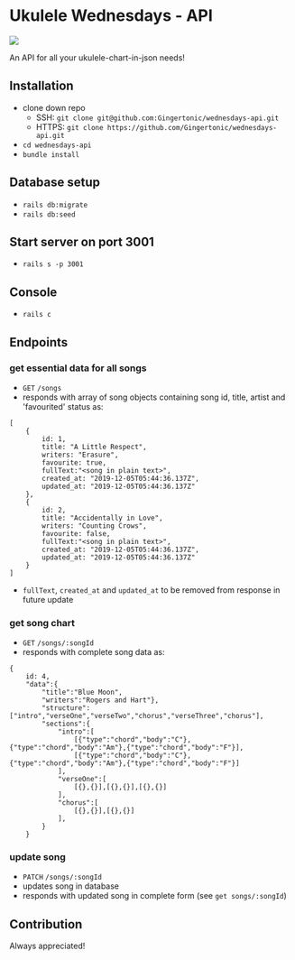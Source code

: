 # Ukulele Wednesdays - API
![](http://forthebadge.com/images/badges/made-with-ruby.svg)

An API for all your ukulele-chart-in-json needs!

## Installation
- clone down repo
    + SSH: `git clone git@github.com:Gingertonic/wednesdays-api.git`
    + HTTPS: `git clone https://github.com/Gingertonic/wednesdays-api.git`
- `cd wednesdays-api`
- `bundle install`

## Database setup
- `rails db:migrate`
- `rails db:seed`

## Start server on port 3001
- `rails s -p 3001` 

## Console
- `rails c`

## Endpoints
### get essential data for all songs
- `GET` `/songs`
- responds with array of song objects containing song id, title, artist and 'favourited' status as:
```
[
    {
        id: 1,
        title: "A Little Respect",
        writers: "Erasure",
        favourite: true,
        fullText:"<song in plain text>",
        created_at: "2019-12-05T05:44:36.137Z",
        updated_at: "2019-12-05T05:44:36.137Z"
    },
    {
        id: 2,
        title: "Accidentally in Love",
        writers: "Counting Crows",
        favourite: false,
        fullText:"<song in plain text>",
        created_at: "2019-12-05T05:44:36.137Z",
        updated_at: "2019-12-05T05:44:36.137Z"
    }
]
```
- `fullText`, `created_at` and `updated_at` to be removed from response in future update

### get song chart 
- `GET` `/songs/:songId`
- responds with complete song data as:
```
{
    id: 4, 
    "data":{
        "title":"Blue Moon",
        "writers":"Rogers and Hart"},
        "structure":["intro","verseOne","verseTwo","chorus","verseThree","chorus"],
        "sections":{
            "intro":[
                [{"type":"chord","body":"C"},{"type":"chord","body":"Am"},{"type":"chord","body":"F"}],
                [{"type":"chord","body":"C"},{"type":"chord","body":"Am"},{"type":"chord","body":"F"}]
            ],
            "verseOne":[
                [{},{}],[{},{}],[{},{}]
            ],
            "chorus":[
                [{},{}],[{},{}]
            ],
        }
    }
```

### update song
- `PATCH` `/songs/:songId`
- updates song in database
- responds with updated song in complete form (see `get songs/:songId`)

## Contribution
Always appreciated!